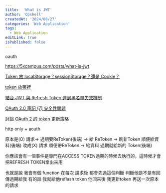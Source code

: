 ```yaml
---
title:  'What is JWT'
author: 'Opshell'
createdAt: '2024/08/27'
categories: 'Web Application'
tags:
  - Web Application
editLink: true
isPublished: false
---
```


oauth

https://5xcampus.com/posts/what-is-jwt

[Token 放 localStorage？sessionStorage？還是 Cookie？](https://israynotarray.com/information-security/20230516/18406287/)

[token 放哪裡](https://wenku.csdn.net/answer/c5e02568044b4bd5a190d3d3e66ec6bc?ydreferer=aHR0cHM6Ly93d3cuZ29vZ2xlLmNvbS8%3D)

[結合 JWT 與 Refresh Token 達到黑名單失效機制](https://tec.xenby.com/44-%E7%B5%90%E5%90%88-jwt-%E8%88%87-refresh-token-%E9%81%94%E5%88%B0%E9%BB%91%E5%90%8D%E5%96%AE%E5%A4%B1%E6%95%88%E6%A9%9F%E5%88%B6)

[OAuth 2.0 筆記 (7) 安全性問題](https://blog.yorkxin.org/posts/oauth2-7-security-considerations/)

[討論 OAuth 2 的 token 更新策略](https://editor.leonh.space/2022/oauth-token/)




http only + aouth

原本是(O)
請求-> 過期要ReToken(後端) -> 給 ReToken -> 刷新Token 順便給資料(後端)
改成(X)
請求 順便帶ReToken -> 給資料  過期就給新的 Token(後端)

你應該會有一個事件是專門在ACCESS TOKEN過期的時候去執行的，這時候才會把REFRESH TOKEN拿出來用


也就是說  我會有個 function
在每次 請求後  都會先過這個判斷
判斷他是不是有回傳過期給我
有的話
我就給他reflash token
他回來後  我更新token
再送一次原本的請求




